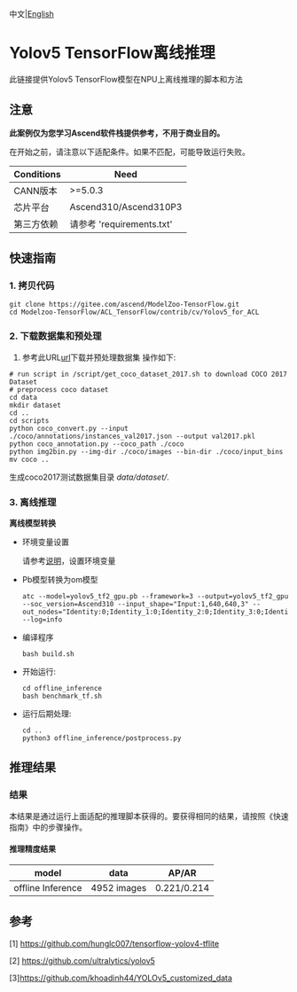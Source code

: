 中文|[English](README_EN.md)

# Yolov5 TensorFlow离线推理

此链接提供Yolov5 TensorFlow模型在NPU上离线推理的脚本和方法

## 注意
**此案例仅为您学习Ascend软件栈提供参考，不用于商业目的。**

在开始之前，请注意以下适配条件。如果不匹配，可能导致运行失败。

| Conditions | Need |
| --- | --- |
| CANN版本 | >=5.0.3 |
| 芯片平台| Ascend310/Ascend310P3 |
| 第三方依赖| 请参考 'requirements.txt' |

## 快速指南

### 1. 拷贝代码

```shell
git clone https://gitee.com/ascend/ModelZoo-TensorFlow.git
cd Modelzoo-TensorFlow/ACL_TensorFlow/contrib/cv/Yolov5_for_ACL
```

### 2. 下载数据集和预处理

1. 参考此URL[url](https://github.com/hunglc007/tensorflow-yolov4-tflite/README.md)下载并预处理数据集
操作如下:
```
# run script in /script/get_coco_dataset_2017.sh to download COCO 2017 Dataset
# preprocess coco dataset
cd data
mkdir dataset
cd ..
cd scripts
python coco_convert.py --input ./coco/annotations/instances_val2017.json --output val2017.pkl
python coco_annotation.py --coco_path ./coco 
python img2bin.py --img-dir ./coco/images --bin-dir ./coco/input_bins
mv coco ..
```
生成coco2017测试数据集目录 *data/dataset/*.

### 3. 离线推理

**离线模型转换**

- 环境变量设置

  请参考[说明](https://gitee.com/ascend/ModelZoo-TensorFlow/wikis/02.%E7%A6%BB%E7%BA%BF%E6%8E%A8%E7%90%86%E6%A1%88%E4%BE%8B/Ascend%E5%B9%B3%E5%8F%B0%E6%8E%A8%E7%90%86%E7%8E%AF%E5%A2%83%E5%8F%98%E9%87%8F%E8%AE%BE%E7%BD%AE?sort_id=6458719)，设置环境变量

- Pb模型转换为om模型

  ```
  atc --model=yolov5_tf2_gpu.pb --framework=3 --output=yolov5_tf2_gpu --soc_version=Ascend310 --input_shape="Input:1,640,640,3" --out_nodes="Identity:0;Identity_1:0;Identity_2:0;Identity_3:0;Identity_4:0;Identity_5:0" --log=info
  ```

- 编译程序

  ```
  bash build.sh
  ```

- 开始运行:

  ```
  cd offline_inference
  bash benchmark_tf.sh
  ```
  
- 运行后期处理:

  ```
  cd ..
  python3 offline_inference/postprocess.py
  ```
  
## 推理结果

### 结果

本结果是通过运行上面适配的推理脚本获得的。要获得相同的结果，请按照《快速指南》中的步骤操作。

#### 推理精度结果

|       model       | **data**  |   AP/AR   |
| :---------------: | :-------: | :-----------: |
| offline Inference | 4952 images | 0.221/0.214 |
  

## 参考
[1] https://github.com/hunglc007/tensorflow-yolov4-tflite

[2] https://github.com/ultralytics/yolov5

[3]https://github.com/khoadinh44/YOLOv5_customized_data
